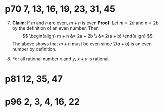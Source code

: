 # p70 7, 13, 16, 19, 23, 31, 45

7. **Claim**: If $m$ and $n$ are even, $m + n$ is even
**Proof**:
Let $m = 2a$ and $n = 2b$ by the definition of an even number.
Then
$$
\begin{align}
m + n &= 2a + 2b \\
&= 2(a + b)
\end{align}
$$
The above shows that $m + n$ must be even since $2(a + b)$ is an even number by definition.

13. For all rational number $x$ and $y$, $x + y$ is rational.



# p81 12, 35, 47

# p96 2, 3, 4, 16, 22